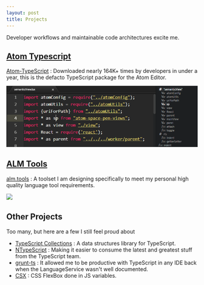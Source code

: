 ```yaml
---
layout: post
title: Projects
---
```


Developer workflows and maintainable code architectures excite me.

## [Atom Typescript](https://atom.io/packages/atom-typescript)
[Atom-TypeScript](https://atom.io/packages/atom-typescript) : Downloaded nearly 164K+ times by developers in under a year, this is the defacto TypeScript package for the Atom Editor.

<a href="https://atom.io/packages/atom-typescript"><img src="https://raw.githubusercontent.com/TypeStrong/atom-typescript-examples/master/screens/semanticView.png"/></a>

## [ALM Tools](http://alm.tools/)
[alm.tools](http://alm.tools/) : A toolset I am designing specifically to meet my personal high quality language tool requirements.

<a href="http://alm.tools/"><img src="/img/typescriptbuilder.jpg"/></a>

## Other Projects
Too many, but here are a few I still feel proud about

* [TypeScript Collections](https://github.com/basarat/typescript-collections) : A data structures library for TypeScript.
* [NTypeScript](https://github.com/typestrong/ntypescript) : Making it easier to consume the latest and greatest stuff from the TypeScript team.
* [grunt-ts](https://github.com/typestrong/grunt-ts) : It allowed me to be productive with TypeScript in any IDE back when the LanguageService wasn't well documented.
* [CSX](https://github.com/basarat/csx) : CSS FlexBox done in JS variables.
